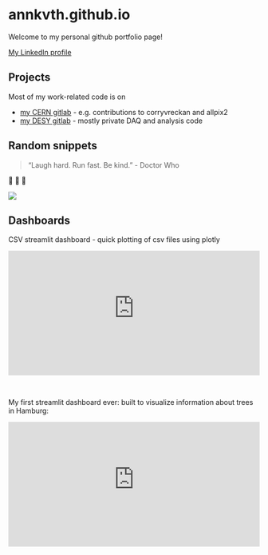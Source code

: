 # annkvth.github.io

Welcome to my personal github portfolio page!

[My LinkedIn profile](https://www.linkedin.com/in/annika-vauth/)
 


## Projects

Most of my work-related code is on

 - [my CERN gitlab](https://gitlab.cern.ch/avauth) - e.g. contributions to corryvreckan and allpix2
 - [my DESY gitlab](https://gitlab.desy.de/annika.vauth) - mostly private DAQ and analysis code
   





## Random snippets

> “Laugh hard. Run fast. Be kind.” - Doctor Who
>

🦋 🦋 🦋 

[<img src="https://imgs.xkcd.com/comics/real_programmers.png">](https://xkcd.com/378)




## Dashboards

CSV streamlit dashboard - quick plotting of csv files using plotly

<iframe
  src="https://csvdashboard-v1.streamlit.app/?embed=true"
  height="250"
  style="width:100%;border:none;"
></iframe>

&nbsp;  

My first streamlit dashboard ever: built to visualize information about trees in Hamburg:

<iframe
  src="https://treedashboardhh.streamlit.app/?embed=true"
  height="250"
  style="width:100%;border:none;"
></iframe>

&nbsp;  

